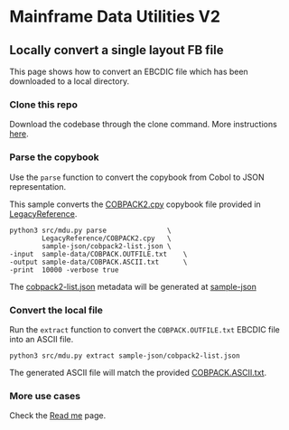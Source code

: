 # Mainframe Data Utilities V2

## Locally convert a single layout FB file

This page shows how to convert an EBCDIC file which has been downloaded to a local directory.

### Clone this repo

Download the codebase through the clone command. More instructions [here](/docs/00-download.md).

### Parse the copybook

Use the `parse` function to convert the copybook from Cobol to JSON representation.

This sample converts the [COBPACK2.cpy](/LegacyReference/COBPACK2.cpy) copybook file provided in [LegacyReference](/LegacyReference).

```
python3 src/mdu.py parse               \
        LegacyReference/COBPACK2.cpy   \
        sample-json/cobpack2-list.json \
-input  sample-data/COBPACK.OUTFILE.txt    \
-output sample-data/COBPACK.ASCII.txt      \
-print  10000 -verbose true
```

The [cobpack2-list.json](/sample-json/cobpack2-list.json) metadata will be generated at [sample-json](/sample-json)

### Convert the local file

Run the `extract` function to convert the `COBPACK.OUTFILE.txt` EBCDIC file into an ASCII file.

```
python3 src/mdu.py extract sample-json/cobpack2-list.json
```

The generated ASCII file will match the provided [COBPACK.ASCII.txt](/sample-data/COBPACK.ASCII.txt).

### More use cases

Check the [Read me](/docs/readme.md) page.